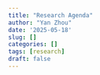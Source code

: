 ```yaml
---
title: "Research Agenda"
author: "Yan Zhou"
date: '2025-05-18'
slug: []
categories: []
tags: [research]
draft: false
---
```




